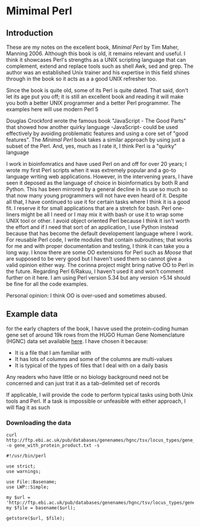 # Mimimal Perl

## Introduction

These are my notes on the excellent book, _Minimal Perl_ by Tim Maher, Manning 2006. Although this book is old, it remains relevant
and useful. I think it showcases Perl's strengths as a UNIX scripting language that can complement, extend and replace tools such as shell
Awk, sed and grep. The author was an established Unix trainer and his expertise in this field shines through in the book so it acts as a
a good UNIX refresher too.

Since the book is quite old, some of its Perl is quite dated. That said, don't let its age put you off; it is still 
an excellent book and reading it will make you both a better UNIX programmer and a better Perl programmer. The examples here will use modern Perl 5

Douglas Crockford wrote the famous book "JavaScript - The Good Parts" that showed how another quirky language -JavaScript- could be used effectively by 
avoiding problematic features and using a core set of "good features". The _Minimal Perl_ book takes a similar approach by using just a subset of the Perl.
And, yes, much as I rate it, I think Perl is a "quirky" language

I work in bioinfomratics and have used Perl on and off for over 20 years; I wrote my first Perl scripts when it was extremely popular and a go-to language
writing web applications. However, in the intervening years, I have seen it deposed as the language of choice in bioinformatics by both R and Python. This has been
mirrored by a general decline in its use so much so that now many young programmers will not have even heard of it. Despite all that, I have continued to use it
for certain tasks where I think it is a good fit. I reserve it for small applications that are a stretch for bash. Perl one-liners might be all I need or I may mix it with bash or use it to wrap some UNIX tool or other. I avoid object oriented Perl because I think it isn't worth the effort and if I need that sort of an application, I use Python instead because that has become the default developement language where I work. For reusable Perl code, I write modules that contain subroutines; that works for me and with proper documentation and testing, I think it can take you a long way. I know there are some OO extensions for Perl such as _Moose_ that are 
supposed to be very good but I haven't used them so cannot give a valid opinion either way. The corinna project might bring native OO to Perl in the future. Regarding Perl 6/Rakuu, I haven't used it and won't comment further on it here. I am using Perl version 5.34 but any version >5.14 should be fine for all the code examples.

Personal opinion: I think OO is over-used and sometimes abused.



## Example data


for the early chapters of the book, I havve used the protein-coding human gene set of around 19k rows from the HUGO Human Gene Nomenclature
(HGNC) data set available [here](http://ftp.ebi.ac.uk/pub/databases/genenames/hgnc/tsv/locus_types/gene_with_protein_product.txt). I have chosen it because:

- It is a file that I am familiar with
- It has lots of columns and some of the columns are multi-values
- It is typical of the types of files that I  deal with on a daily basis

Any readers who have little or no biology background need not be concerned and can just trat it as a tab-delimited set of records

If applicable, I will provide the code to perform typical tasks using both Unix tools and Perl. If a task is impossible or unfeasible with either approach,
I will flag it as such

### Downloading the data

```{console}
curl  http://ftp.ebi.ac.uk/pub/databases/genenames/hgnc/tsv/locus_types/gene_with_protein_product.txt -o gene_with_protein_product.txt -s
```



```{perl}
#!/usr/bin/perl

use strict;
use warnings;

use File::Basename;
use LWP::Simple;

my $url = 'http://ftp.ebi.ac.uk/pub/databases/genenames/hgnc/tsv/locus_types/gene_with_protein_product.txt';
my $file = basename($url);

getstore($url, $file);
```



